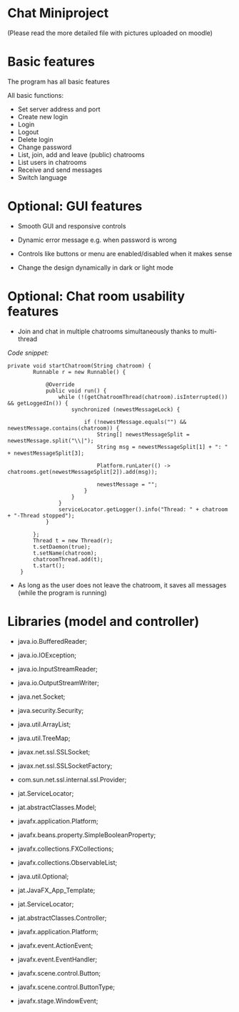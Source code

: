 # Chat Miniproject

(Please read the more detailed file with pictures uploaded on moodle)

# Basic features

The program has all basic features

All basic functions:
*	Set server address and port
*	Create new login
*	Login
*	Logout
*	Delete login
*	Change password
*	List, join, add and leave (public) chatrooms
*	List users in chatrooms
*	Receive and send messages
*	Switch language

# Optional: GUI features

* Smooth GUI and responsive controls

* Dynamic error message e.g. when password is wrong

* Controls like buttons or menu are enabled/disabled when it makes sense

* Change the design dynamically in dark or light mode

# Optional: Chat room usability features

* Join and chat in multiple chatrooms
simultaneously thanks to multi-thread

_Code snippet:_

```
private void startChatroom(String chatroom) {
		Runnable r = new Runnable() {

			@Override
			public void run() {
				while (!(getChatroomThread(chatroom).isInterrupted()) && getLoggedIn()) {
					synchronized (newestMessageLock) {

						if (!newestMessage.equals("") && newestMessage.contains(chatroom)) {
							String[] newestMessageSplit = newestMessage.split("\\|");
							String msg = newestMessageSplit[1] + ": " + newestMessageSplit[3];

							Platform.runLater(() -> chatrooms.get(newestMessageSplit[2]).add(msg));

							newestMessage = "";
						}
					}
				}
				serviceLocator.getLogger().info("Thread: " + chatroom + "-Thread stopped");
			}

		};
		Thread t = new Thread(r);
		t.setDaemon(true);
		t.setName(chatroom);
		chatroomThread.add(t);
		t.start();
	}
```

* As long as the user does not leave the chatroom, it saves all messages (while the program is running)

# Libraries (model and controller)

* java.io.BufferedReader;
* java.io.IOException;
* java.io.InputStreamReader;
* java.io.OutputStreamWriter;
* java.net.Socket;
* java.security.Security;
* java.util.ArrayList;
* java.util.TreeMap;
* javax.net.ssl.SSLSocket;
* javax.net.ssl.SSLSocketFactory;
* com.sun.net.ssl.internal.ssl.Provider;
* jat.ServiceLocator;
* jat.abstractClasses.Model;
* javafx.application.Platform;
* javafx.beans.property.SimpleBooleanProperty;
* javafx.collections.FXCollections;
* javafx.collections.ObservableList;


* java.util.Optional;
* jat.JavaFX_App_Template;
* jat.ServiceLocator;
* jat.abstractClasses.Controller;
* javafx.application.Platform;
* javafx.event.ActionEvent;
* javafx.event.EventHandler;
* javafx.scene.control.Button;
* javafx.scene.control.ButtonType;
* javafx.stage.WindowEvent;

